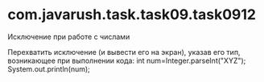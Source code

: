 # com.javarush.task.task09.task0912
Исключение при работе с числами

Перехватить исключение (и вывести его на экран), указав его тип, возникающее при выполнении кода:
int num=Integer.parseInt("XYZ");
System.out.println(num);
